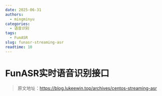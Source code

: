```yaml
---
date: 2025-06-31
authors:
  - mingminyu
categories:
  - 语音识别
tags:
  - FunASR
slug: funasr-streaming-asr
readtime: 10
---
```


# FunASR实时语音识别接口

> 原文地址：https://blog.lukeewin.top/archives/centos-streaming-asr

